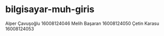 # bilgisayar-muh-giris
Alper Çavuşoğlu 16008124046
Melih Başaran 16008124050
Çetin Karasu  16008124053
